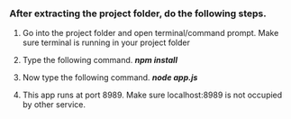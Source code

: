 ### After extracting the project folder, do the following steps.

1. Go into the project folder and open terminal/command prompt.
   Make sure terminal is running in your project folder

2. Type the following command. **_npm install_**

3. Now type the following command. **_node app.js_**

4. This app runs at port 8989. Make sure localhost:8989 is not occupied by other service.
